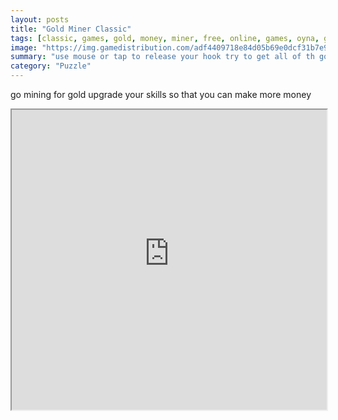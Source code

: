 ```yaml
---
layout: posts
title: "Gold Miner Classic"
tags: [classic, games, gold, money, miner, free, online, games, oyna, game, free, games, play, play, games]
image: "https://img.gamedistribution.com/adf4409718e84d05b69e0dcf31b7e916-512x384.jpeg"
summary: "use mouse or tap to release your hook try to get all of th gold  free online games oyna game free games play play games"
category: "Puzzle"
---
```


go mining for gold upgrade your skills so that you can make more money

<iframe width="100%" height="480px;" src="https://html5.gamedistribution.com/adf4409718e84d05b69e0dcf31b7e916/"></iframe>